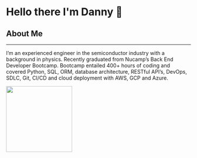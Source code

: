 # Hello there I'm Danny 👋


## About Me
---
I’m an experienced engineer in the semiconductor industry with a background in physics. Recently graduated from Nucamp’s Back End Developer Bootcamp. Bootcamp entailed 400+ hours of coding and covered Python, SQL, ORM, database architecture, RESTful API’s, DevOps, SDLC, Git, CI/CD and cloud deployment with AWS, GCP and Azure. 

<img height="180em" src="https://github-readme-stats.vercel.app/api?username=Danny-Sibley&show_icons=true&hide_border=true&&count_private=true&include_all_commits=true" />

<!--
**Danny-Sibley/Danny-Sibley** is a ✨ _special_ ✨ repository because its `README.md` (this file) appears on your GitHub profile.


- 🔭 I’m currently working on ...
- 🌱 I’m currently learning ...
- 👯 I’m looking to collaborate on ...
- 🤔 I’m looking for help with ...
- 💬 Ask me about ...
- 📫 How to reach me: ...
- 😄 Pronouns: ...
- ⚡ Fun fact: ...
-->
